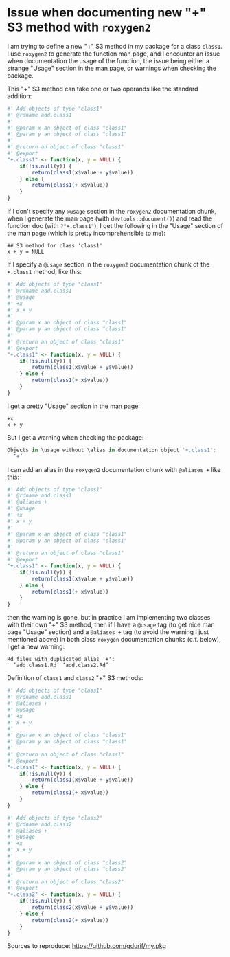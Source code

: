 # Issue when documenting new "+" S3 method with `roxygen2`

I am trying to define a new "+" S3 method in my package for a class `class1`. I use `roxygen2` to generate the function man page, and I encounter an issue when documentation the usage of the function, the issue being either a strange "Usage" section in the man page, or warnings when checking the package.

This "+" S3 method can take one or two operands like the standard addition:
```R
#' Add objects of type "class1"
#' @rdname add.class1
#' 
#' @param x an object of class "class1"
#' @param y an object of class "class1"
#'
#' @return an object of class "class1"
#' @export
"+.class1" <- function(x, y = NULL) {
    if(!is.null(y)) {
        return(class1(x$value + y$value))
    } else {
        return(class1(+ x$value))
    }
}
```

If I don't specify any `@usage` section in the `roxygen2` documentation chunk, when I generate the man page (with `devtools::document()`) and read the function doc (with `?"+.class1"`), I get the following in the "Usage" section of the man page (which is pretty incomprehensible to me):
```
## S3 method for class 'class1'
x + y = NULL
```

If I specify a `@usage` section in the `roxygen2` documentation chunk of the `+.class1` method, like this:
```R
#' Add objects of type "class1"
#' @rdname add.class1
#' @usage
#' +x
#' x + y
#'
#' @param x an object of class "class1"
#' @param y an object of class "class1"
#'
#' @return an object of class "class1"
#' @export
"+.class1" <- function(x, y = NULL) {
    if(!is.null(y)) {
        return(class1(x$value + y$value))
    } else {
        return(class1(+ x$value))
    }
}
```

I get a pretty "Usage" section in the man page:
```
+x
x + y
```

But I get a warning when checking the package:
```R
Objects in \usage without \alias in documentation object '+.class1':
  ‘+’
```

I can add an alias in the `roxygen2` documentation chunk with `@aliases +` like this:
```R
#' Add objects of type "class1"
#' @rdname add.class1
#' @aliases +
#' @usage
#' +x
#' x + y
#'
#' @param x an object of class "class1"
#' @param y an object of class "class1"
#'
#' @return an object of class "class1"
#' @export
"+.class1" <- function(x, y = NULL) {
    if(!is.null(y)) {
        return(class1(x$value + y$value))
    } else {
        return(class1(+ x$value))
    }
}
```

then the warning is gone, but in practice I am implementing two classes with their own "+" S3 method, then if I have a `@usage` tag (to get nice man page "Usage" section) and a `@aliases +` tag (to avoid the warning I just mentioned above) in both class `roxygen` documentation chunks (c.f. below), I get a new warning:

```
Rd files with duplicated alias '+':
  ‘add.class1.Rd’ ‘add.class2.Rd’
```

Definition of `class1` and `class2` "+" S3 methods:
```R
#' Add objects of type "class1"
#' @rdname add.class1
#' @aliases +
#' @usage
#' +x
#' x + y
#'
#' @param x an object of class "class1"
#' @param y an object of class "class1"
#'
#' @return an object of class "class1"
#' @export
"+.class1" <- function(x, y = NULL) {
    if(!is.null(y)) {
        return(class1(x$value + y$value))
    } else {
        return(class1(+ x$value))
    }
}

#' Add objects of type "class2"
#' @rdname add.class2
#' @aliases +
#' @usage
#' +x
#' x + y
#'
#' @param x an object of class "class2"
#' @param y an object of class "class2"
#'
#' @return an object of class "class2"
#' @export
"+.class2" <- function(x, y = NULL) {
    if(!is.null(y)) {
        return(class2(x$value + y$value))
    } else {
        return(class2(+ x$value))
    }
}
```

Sources to reproduce: https://github.com/gdurif/my.pkg
